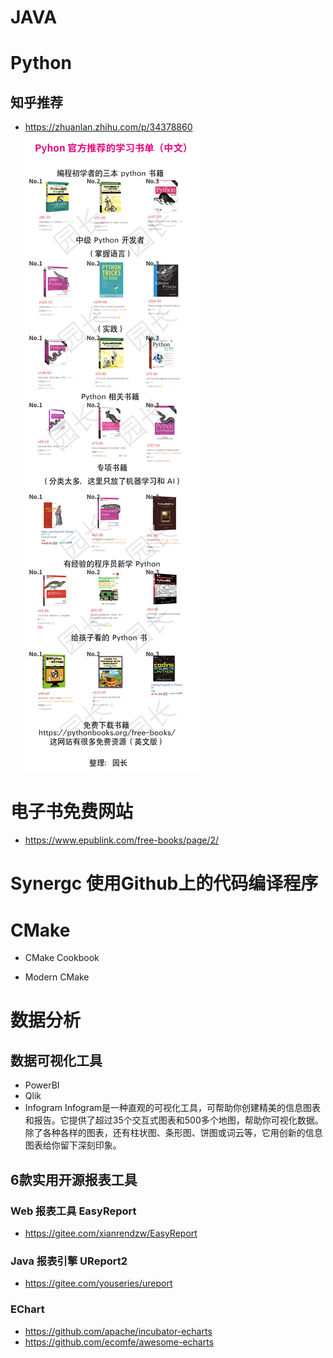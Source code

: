 # JAVA

# Python
## 知乎推荐
- https://zhuanlan.zhihu.com/p/34378860
![](resources/PythonBooks.png)


# 电子书免费网站
- https://www.epublink.com/free-books/page/2/


# Synergc 使用Github上的代码编译程序


# CMake
- CMake Cookbook

- Modern CMake

# 数据分析
## 数据可视化工具
- PowerBI
- Qlik
- Infogram
    Infogram是一种直观的可视化工具，可帮助你创建精美的信息图表和报告。它提供了超过35个交互式图表和500多个地图，帮助你可视化数据。除了各种各样的图表，还有柱状图、条形图、饼图或词云等，它用创新的信息图表给你留下深刻印象。
## 6款实用开源报表工具
### Web 报表工具 EasyReport
- https://gitee.com/xianrendzw/EasyReport
### Java 报表引擎 UReport2
- https://gitee.com/youseries/ureport
### EChart
- https://github.com/apache/incubator-echarts
- https://github.com/ecomfe/awesome-echarts
